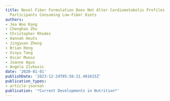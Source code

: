 ```yaml
---
title: Novel Fiber Formulation Does Not Alter Cardiometabolic Profiles in Overweight
  Participants Consuming Low-Fiber Diets
authors:
- Jea Woo Kang
- Chenghao Zhu
- Christopher Rhodes
- Hannah Houts
- Jingyuan Zheng
- Brian Hong
- Xinyu Tang
- Oscar Munoz
- Joanne Agus
- Angela Zivkovic
date: '2020-01-01'
publishDate: '2023-12-24T05:56:21.401615Z'
publication_types:
- article-journal
publication: '*Current Developments in Nutrition*'
---
```

